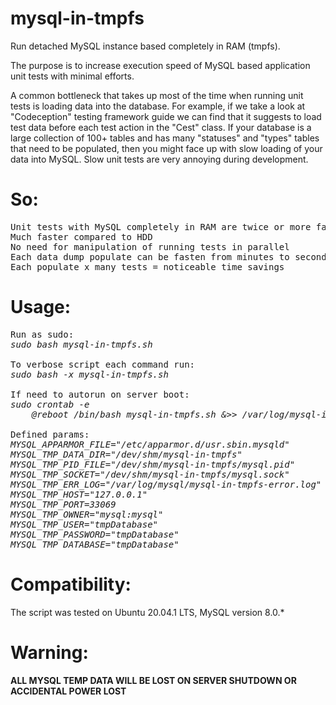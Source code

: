 # mysql-in-tmpfs
Run detached MySQL instance based completely in RAM (tmpfs).

The purpose is to increase execution speed of MySQL based application unit tests with minimal efforts.

A common bottleneck that takes up most of the time when running unit tests is loading data into the database.
For example, if we take a look at "Codeception" testing framework guide we can find that it suggests to load test data before each test action in the "Cest" class.
If your database is a large collection of 100+ tables and has many "statuses" and "types" tables that need to be populated, then you might face up with slow loading of your data into MySQL.
Slow unit tests are very annoying during development.

# So:
<pre>
Unit tests with MySQL completely in RAM are twice or more faster than SSD MySQL
Much faster compared to HDD
No need for manipulation of running tests in parallel
Each data dump populate can be fasten from minutes to seconds
Each populate x many tests = noticeable time savings
</pre>

# Usage:
<pre>
Run as sudo:
<i>sudo bash mysql-in-tmpfs.sh</i>

To verbose script each command run:
<i>sudo bash -x mysql-in-tmpfs.sh</i>

If need to autorun on server boot:
<i>sudo crontab -e
    @reboot /bin/bash mysql-in-tmpfs.sh &>> /var/log/mysql-in-tmpfs.log</i>

Defined params:
<i>MYSQL_APPARMOR_FILE="/etc/apparmor.d/usr.sbin.mysqld"
MYSQL_TMP_DATA_DIR="/dev/shm/mysql-in-tmpfs"
MYSQL_TMP_PID_FILE="/dev/shm/mysql-in-tmpfs/mysql.pid"
MYSQL_TMP_SOCKET="/dev/shm/mysql-in-tmpfs/mysql.sock"
MYSQL_TMP_ERR_LOG="/var/log/mysql/mysql-in-tmpfs-error.log"
MYSQL_TMP_HOST="127.0.0.1"
MYSQL_TMP_PORT=33069
MYSQL_TMP_OWNER="mysql:mysql"
MYSQL_TMP_USER="tmpDatabase"
MYSQL_TMP_PASSWORD="tmpDatabase"
MYSQL_TMP_DATABASE="tmpDatabase"</i>
</pre>

# Compatibility:
The script was tested on Ubuntu 20.04.1 LTS, MySQL version 8.0.*

# Warning:
<b>ALL MYSQL TEMP DATA WILL BE LOST ON SERVER SHUTDOWN OR ACCIDENTAL POWER LOST</b>